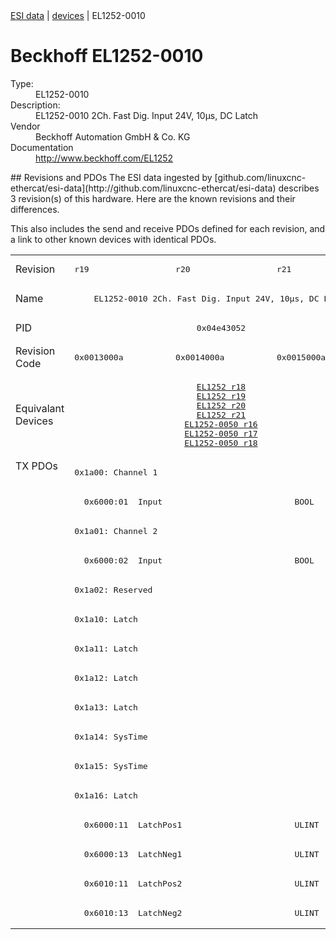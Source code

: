 <div class="nav"><a href="/esi-data">ESI data</a> | <a href="/esi-data/devices">devices</a> | EL1252-0010</div>

#  Beckhoff EL1252-0010

<dl>
  <dt>Type:</dt><dd>EL1252-0010</dd>
  <dt>Description:</dt><dd>EL1252-0010 2Ch. Fast Dig. Input 24V, 10µs, DC Latch</dd>
  <dt>Vendor</dt><dd>Beckhoff Automation GmbH & Co. KG</dd>
  <dt>Documentation</dt><dd><a href="http://www.beckhoff.com/EL1252">http://www.beckhoff.com/EL1252</a></dd>
</dl>
## Revisions and PDOs
The ESI data ingested by [github.com/linuxcnc-ethercat/esi-data](http://github.com/linuxcnc-ethercat/esi-data) describes 3 revision(s) of this hardware.  Here are the known revisions and their differences.

This also includes the send and receive PDOs defined for each revision, and a link to other known devices with identical PDOs.

<table>
<tr >
<td class="first">Revision</td>
<td ><pre>r19</pre></td>
<td ><pre>r20</pre></td>
<td ><pre>r21</pre></td>
</tr>
<tr >
<td class="first">Name</td>
<td  colspan=3 align="center"><pre>EL1252-0010 2Ch. Fast Dig. Input 24V, 10µs, DC Latch</pre></td>
</tr>
<tr >
<td class="first">PID</td>
<td  colspan=3 align="center"><pre>0x04e43052</pre></td>
</tr>
<tr >
<td class="first">Revision Code</td>
<td ><pre>0x0013000a</pre></td>
<td ><pre>0x0014000a</pre></td>
<td ><pre>0x0015000a</pre></td>
</tr>
<tr >
<td class="first">Equivalant Devices</td>
<td  colspan=3 align="center"><pre><a href="EL1252">EL1252 r18</a><br/><a href="EL1252">EL1252 r19</a><br/><a href="EL1252">EL1252 r20</a><br/><a href="EL1252">EL1252 r21</a><br/><a href="EL1252-0050">EL1252-0050 r16</a><br/><a href="EL1252-0050">EL1252-0050 r17</a><br/><a href="EL1252-0050">EL1252-0050 r18</a></pre></td>
</tr>
<tr class="txpdo pdosection">
<td class="first" rowspan=16 valign=top>TX PDOs</td>
<td colspan=3 align="left"><pre>0x1a00: Channel 1</pre></td>
<td></td>
</tr>
<tr class="txpdo">
<td  colspan=3 align="left"><pre>  0x6000:01  Input                           BOOL</pre></td>
</tr>
<tr class="txpdo pdosection">
<td  colspan=3 align="left"><pre>0x1a01: Channel 2</pre></td>
</tr>
<tr class="txpdo">
<td  colspan=3 align="left"><pre>  0x6000:02  Input                           BOOL</pre></td>
</tr>
<tr class="txpdo pdosection">
<td  colspan=3 align="left"><pre>0x1a02: Reserved</pre></td>
</tr>
<tr class="txpdo pdosection">
<td  colspan=3 align="left"><pre>0x1a10: Latch</pre></td>
</tr>
<tr class="txpdo pdosection">
<td  colspan=3 align="left"><pre>0x1a11: Latch</pre></td>
</tr>
<tr class="txpdo pdosection">
<td  colspan=3 align="left"><pre>0x1a12: Latch</pre></td>
</tr>
<tr class="txpdo pdosection">
<td  colspan=3 align="left"><pre>0x1a13: Latch</pre></td>
</tr>
<tr class="txpdo pdosection">
<td  colspan=3 align="left"><pre>0x1a14: SysTime</pre></td>
</tr>
<tr class="txpdo pdosection">
<td  colspan=3 align="left"><pre>0x1a15: SysTime</pre></td>
</tr>
<tr class="txpdo pdosection">
<td  colspan=3 align="left"><pre>0x1a16: Latch</pre></td>
</tr>
<tr class="txpdo">
<td  colspan=3 align="left"><pre>  0x6000:11  LatchPos1                       ULINT (64 bits)</pre></td>
</tr>
<tr class="txpdo">
<td  colspan=3 align="left"><pre>  0x6000:13  LatchNeg1                       ULINT (64 bits)</pre></td>
</tr>
<tr class="txpdo">
<td  colspan=3 align="left"><pre>  0x6010:11  LatchPos2                       ULINT (64 bits)</pre></td>
</tr>
<tr class="txpdo">
<td  colspan=3 align="left"><pre>  0x6010:13  LatchNeg2                       ULINT (64 bits)</pre></td>
</tr>
</table>
